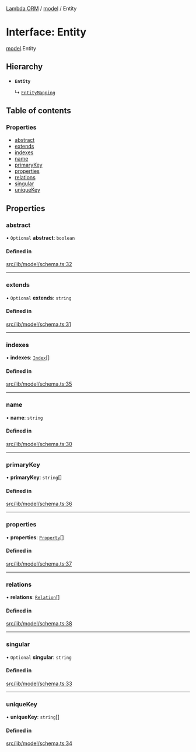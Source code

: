 [Lambda ORM](../README.md) / [model](../modules/model.md) / Entity

# Interface: Entity

[model](../modules/model.md).Entity

## Hierarchy

- **`Entity`**

  ↳ [`EntityMapping`](model.EntityMapping.md)

## Table of contents

### Properties

- [abstract](model.Entity.md#abstract)
- [extends](model.Entity.md#extends)
- [indexes](model.Entity.md#indexes)
- [name](model.Entity.md#name)
- [primaryKey](model.Entity.md#primarykey)
- [properties](model.Entity.md#properties)
- [relations](model.Entity.md#relations)
- [singular](model.Entity.md#singular)
- [uniqueKey](model.Entity.md#uniquekey)

## Properties

### abstract

• `Optional` **abstract**: `boolean`

#### Defined in

[src/lib/model/schema.ts:32](https://github.com/FlavioLionelRita/lambda-orm/blob/c4a0e00/src/lib/model/schema.ts#L32)

___

### extends

• `Optional` **extends**: `string`

#### Defined in

[src/lib/model/schema.ts:31](https://github.com/FlavioLionelRita/lambda-orm/blob/c4a0e00/src/lib/model/schema.ts#L31)

___

### indexes

• **indexes**: [`Index`](model.Index.md)[]

#### Defined in

[src/lib/model/schema.ts:35](https://github.com/FlavioLionelRita/lambda-orm/blob/c4a0e00/src/lib/model/schema.ts#L35)

___

### name

• **name**: `string`

#### Defined in

[src/lib/model/schema.ts:30](https://github.com/FlavioLionelRita/lambda-orm/blob/c4a0e00/src/lib/model/schema.ts#L30)

___

### primaryKey

• **primaryKey**: `string`[]

#### Defined in

[src/lib/model/schema.ts:36](https://github.com/FlavioLionelRita/lambda-orm/blob/c4a0e00/src/lib/model/schema.ts#L36)

___

### properties

• **properties**: [`Property`](model.Property.md)[]

#### Defined in

[src/lib/model/schema.ts:37](https://github.com/FlavioLionelRita/lambda-orm/blob/c4a0e00/src/lib/model/schema.ts#L37)

___

### relations

• **relations**: [`Relation`](model.Relation.md)[]

#### Defined in

[src/lib/model/schema.ts:38](https://github.com/FlavioLionelRita/lambda-orm/blob/c4a0e00/src/lib/model/schema.ts#L38)

___

### singular

• `Optional` **singular**: `string`

#### Defined in

[src/lib/model/schema.ts:33](https://github.com/FlavioLionelRita/lambda-orm/blob/c4a0e00/src/lib/model/schema.ts#L33)

___

### uniqueKey

• **uniqueKey**: `string`[]

#### Defined in

[src/lib/model/schema.ts:34](https://github.com/FlavioLionelRita/lambda-orm/blob/c4a0e00/src/lib/model/schema.ts#L34)

